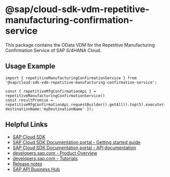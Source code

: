 # @sap/cloud-sdk-vdm-repetitive-manufacturing-confirmation-service

This package contains the OData VDM for the Repetitive Manufacturing Confirmation Service of SAP S/4HANA Cloud.

## Usage Example
```
import { repetitiveManufacturingConfirmationService } from '@sap/cloud-sdk-vdm-repetitive-manufacturing-confirmation-service';

const { repetitiveMfgConfirmationApi } = repetitiveManufacturingConfirmationService()
const resultPromise = repetitiveMfgConfirmationApi.requestBuilder().getAll().top(5).execute({ destinationName:'myDestinationName' });

```

## Helpful Links

- [SAP Cloud SDK](https://github.com/SAP/cloud-sdk-js)
- [SAP Cloud SDK Documentation portal - Getting started guide](https://sap.github.io/cloud-sdk/docs/js/getting-started)
- [SAP Cloud SDK Documentation portal - API documentation](https://sap.github.io/cloud-sdk/docs/js/api)
- [developers.sap.com - Product Overview](https://developers.sap.com/topics/cloud-sdk.html)
- [developers.sap.com - Tutorials](https://developers.sap.com/tutorial-navigator.html?tag=software-product:technology-platform/sap-cloud-sdk&tag=tutorial:type/tutorial&tag=programming-tool:javascript)
- [Release notes](https://help.sap.com/doc/2324e9c3b28748a4ae2ad08166d77675/1.0/en-US/js-index.html)
- [SAP API Business Hub](https://api.sap.com/)
